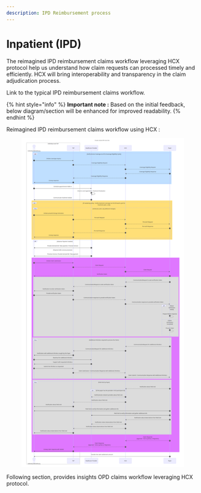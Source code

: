```yaml
---
description: IPD Reimbursement process
---
```


# Inpatient (IPD)

The reimagined IPD reimbursement claims workflow leveraging HCX protocol help us understand how claim requests can processed timely and efficiently. HCX will bring interoperability and transparency in the claim adjudication process.

Link to the typical IPD reimbursement claims workflow.



{% hint style="info" %}
**Important note :** Based on the initial feedback, below diagram/section will be enhanced for improved readability.
{% endhint %}

Reimagined IPD reimbursement claims workflow using HCX :&#x20;

<figure><img src="../../../.gitbook/assets/IPD reimbursement with HCX.png" alt=""><figcaption></figcaption></figure>

Following section, provides insights OPD claims workflow leveraging HCX protocol.
